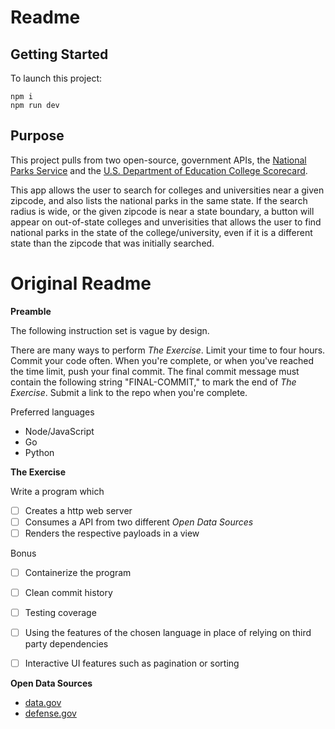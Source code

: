 # Readme

## Getting Started

To launch this project:

```
npm i
npm run dev
```

## Purpose

This project pulls from two open-source, government APIs, the [National Parks Service](https://www.nps.gov/subjects/developer/index.htm) and the [U.S. Department of Education College Scorecard](https://collegescorecard.ed.gov/data/).

This app allows the user to search for colleges and universities near a given zipcode, and also lists the national parks in the same state. If the search radius is wide, or the given zipcode is near a state boundary, a button will appear on out-of-state colleges and unverisities that allows the user to find national parks in the state of the college/university, even if it is a different state than the zipcode that was initially searched.




# Original Readme

**Preamble**

The following instruction set is vague by design.

There are many ways to perform _The Exercise_. Limit your time to four hours. Commit your code often. When you're complete, or when you've reached the time limit, push your final commit. The final commit message must contain the following string "FINAL-COMMIT," to mark the end of _The Exercise_. Submit a link to the repo when you're complete.

Preferred languages
- Node/JavaScript
- Go
- Python

**The Exercise**

Write a program which
- [ ] Creates a http web server
- [ ] Consumes a API from two different _Open Data Sources_
- [ ] Renders the respective payloads in a view

Bonus
- [ ] Containerize the program
- [ ] Clean commit history
- [ ] Testing coverage
- [ ] Using the features of the chosen language in place of relying on third party dependencies
- [ ] Interactive UI features such as pagination or sorting



**Open Data Sources**

- [data.gov](https://catalog.data.gov/dataset)
- [defense.gov](https://www.defense.gov/data.json)
